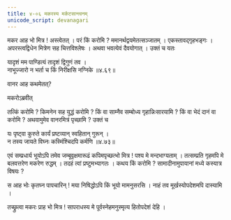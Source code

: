 ```yaml
---
title: ४-०६ मकरस्य मर्कटसान्त्वनम्
unicode_script: devanagari
---
```


मकर आह भो मित्र ! अस्त्वेतत् । परं किं करोमि ? ममानर्थद्वयमेतत्सञ्जातम् । एकस्तावद्गृहभङ्गः । अपरस्त्वद्विधेन मित्रेण सह चित्तविश्लेषः । अथवा भवत्येवं दैवयोगात् । उक्तं च यतः

यादृशं मम पाण्डित्यं तादृशं द्विगुणं तव ।  
नाभूज्जारो न भर्ता च किं निरीक्षसि नग्निके ॥४.६९॥

वानर आह कथमेतत्?

मकरोऽब्रवीत्

<div class="js_include" url="../../upakathAH/04-11_hAlikadampatIkathA/"  newLevelForH1="3" includeTitle="true"> </div>

तत्किं करोमि ? किमनेन सह युद्धं करोमि ? किं वा साम्नैव सम्बोध्य गृहान्निःसारयामि ? किं वा भेदं दानं वा करोमि ? अथवामुमेव वानरमित्रं पृच्छामि ? उक्तं च

यः पृष्ट्वा कुरुते कार्यं प्रष्टव्यान् स्वहितान् गुरून् ।  
न तस्य जायते विघ्नः कस्मिंश्चिदपि कर्मणि ॥४.७३॥

एवं सम्प्रधार्य भूयोऽपि तमेव जम्बूवृक्षमारूढं कपिमपृच्छत्भो मित्र ! पश्य मे मन्दभाग्यताम् । तत्सम्प्रति गृहमपि मे बलवत्तरेण मकरेण रुद्धम् । तदहं त्वां प्रष्टुमभ्यागतः । कथय किं करोमि ? सामादीनामुपायानां मध्ये कस्यात्र विषयः ?

स आह भोः कृतघ्न पापचारिन् ! मया निषिद्धोऽपि किं भूयो मामनुसरसि । नाहं तव मूर्खस्योपदेशमपि दास्यामि ।  

तच्छ्रुत्वा मकरः प्राह भो मित्र ! सापराधस्य मे पूर्वस्नेहमनुस्मृत्य हितोपदेशं देहि ।  
